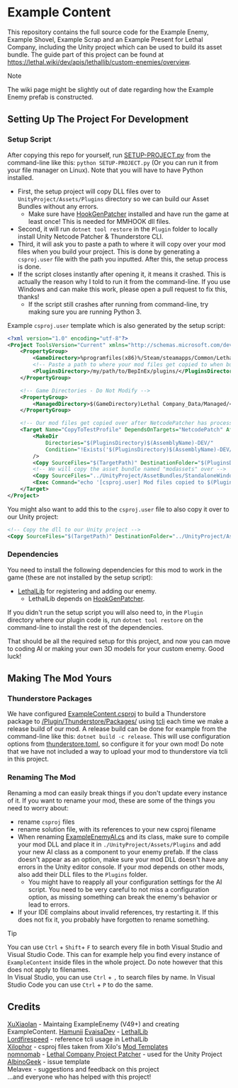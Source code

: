 # Example Content

This repository contains the full source code for the Example Enemy, Example Shovel, Example Scrap and an Example Present for Lethal Company, including the Unity project which can be used to build its asset bundle. The guide part of this project can be found at <https://lethal.wiki/dev/apis/lethallib/custom-enemies/overview>.

> [!NOTE]
> The wiki page might be slightly out of date regarding how the Example Enemy prefab is constructed.

## Setting Up The Project For Development

### Setup Script

After copying this repo for yourself, run [SETUP-PROJECT.py](/SETUP-PROJECT.py) from the command-line like this: `python SETUP-PROJECT.py` (Or you can run it from your file manager on Linux). Note that you will have to have Python installed.  

- First, the setup project will copy DLL files over to `UnityProject/Assets/Plugins` directory so we can build our Asset Bundles without any errors.
  - Make sure have [HookGenPatcher](https://thunderstore.io/c/lethal-company/p/Evaisa/HookGenPatcher/) installed and have run the game at least once! This is needed for MMHOOK dll files.
- Second, it will run `dotnet tool restore` in the `Plugin` folder to locally install Unity Netcode Patcher & Thunderstore CLI.
- Third, it will ask you to paste a path to where it will copy over your mod files when you build your project. This is done by generating a `csproj.user` file with the path you inputted. After this, the setup process is done.
- If the script closes instantly after opening it, it means it crashed. This is actually the reason why I told to run it from the command-line. If you use Windows and can make this work, please open a pull request to fix this, thanks!
  - If the script still crashes after running from command-line, try making sure you are running Python 3.

Example `csproj.user` template which is also generated by the setup script:

```xml
<?xml version="1.0" encoding="utf-8"?>
<Project ToolsVersion="Current" xmlns="http://schemas.microsoft.com/developer/msbuild/2003">
    <PropertyGroup>
        <GameDirectory>%programfiles(x86)%/Steam/steamapps/Common/Lethal Company/</GameDirectory>
        <!-- Paste a path to where your mod files get copied to when building.  Include the last slash '/' -->
        <PluginsDirectory>/my/path/to/BepInEx/plugins/</PluginsDirectory>
    </PropertyGroup>

    <!-- Game Directories - Do Not Modify -->
    <PropertyGroup>
        <ManagedDirectory>$(GameDirectory)Lethal Company_Data/Managed/</ManagedDirectory>
    </PropertyGroup>

    <!-- Our mod files get copied over after NetcodePatcher has processed our DLL -->
    <Target Name="CopyToTestProfile" DependsOnTargets="NetcodePatch" AfterTargets="PostBuildEvent">
        <MakeDir
            Directories="$(PluginsDirectory)$(AssemblyName)-DEV/"
            Condition="!Exists('$(PluginsDirectory)$(AssemblyName)-DEV/')"
        />
        <Copy SourceFiles="$(TargetPath)" DestinationFolder="$(PluginsDirectory)$(AssemblyName)-DEV/"/>
        <!-- We will copy the asset bundle named "modassets" over -->
        <Copy SourceFiles="../UnityProject/AssetBundles/StandaloneWindows/modassets" DestinationFolder="$(PluginsDirectory)$(AssemblyName)-DEV/"/>
        <Exec Command="echo '[csproj.user] Mod files copied to $(PluginsDirectory)$(AssemblyName)-DEV/'" />
    </Target>
</Project>

```

You might also want to add this to the `csproj.user` file to also copy it over to our Unity project:

```xml
<!-- Copy the dll to our Unity project -->
<Copy SourceFiles="$(TargetPath)" DestinationFolder="../UnityProject/Assets/Plugins/"/>    
```

### Dependencies

You need to install the following dependencies for this mod to work in the game (these are not installed by the setup script):

- [LethalLib](https://thunderstore.io/c/lethal-company/p/Evaisa/LethalLib/) for registering and adding our enemy.
  - LethalLib depends on [HookGenPatcher](https://thunderstore.io/c/lethal-company/p/Evaisa/HookGenPatcher/).

If you didn't run the setup script you will also need to, in the `Plugin` directory where our plugin code is, run `dotnet tool restore` on the command-line to install the rest of the dependencies.

That should be all the required setup for this project, and now you can move to coding AI or making your own 3D models for your custom enemy. Good luck!

## Making The Mod Yours

### Thunderstore Packages

We have configured [ExampleContent.csproj](/Plugin/ExampleContent.csproj) to build a Thunderstore package to [/Plugin/Thunderstore/Packages/](/Plugin/Thunderstore/Packages/) using [tcli](https://github.com/thunderstore-io/thunderstore-cli/wiki) each time we make a release build of our mod. A release build can be done for example from the command-line like this: `dotnet build -c release`. This will use configuration options from [thunderstore.toml](/Plugin/Thunderstore/thunderstore.toml), so configure it for your own mod! Do note that we have not included a way to upload your mod to thunderstore via tcli in this project.

### Renaming The Mod

Renaming a mod can easily break things if you don't update every instance of it. If you want to rename your mod, these are some of the things you need to worry about:

- rename `csproj` files
- rename solution file, with its references to your new csproj filename
- When renaming [ExampleEnemyAI.cs](/Plugin/src/ExampleEnemyAI.cs) and its class, make sure to compile your mod DLL and place it in `./UnityProject/Assets/Plugins` and add your new AI class as a component to your enemy prefab. If the class doesn't appear as an option, make sure your mod DLL doesn't have any errors in the Unity editor console. If your mod depends on other mods, also add their DLL files to the `Plugins` folder.
  - You might have to reapply all your configuration settings for the AI script. You need to be very careful to not miss a configuration option, as missing something can break the enemy's behavior or lead to errors.
- If your IDE complains about invalid references, try restarting it. If this does not fix it, you probably have forgotten to rename something.

> [!TIP]  
> You can use `Ctrl` + `Shift`+ `F` to search every file in both Visual Studio and Visual Studio Code. This can for example help you find every instance of `ExampleContent` inside files in the whole project. Do note however that this does not apply to filenames.  
> In Visual Studio, you can use `Ctrl` + `,` to search files by name. In Visual Studio Code you can use `Ctrl` + `P` to do the same.

## Credits

[XuXiaolan](https://github.com/XuuXiaolan/) - Maintaing ExampleEnemy (V49+) and creating ExampleContent.
[Hamunii](https://github.com/Suni/)
[EvaisaDev](https://github.com/EvaisaDev) - [LethalLib](https://github.com/EvaisaDev/LethalLib)  
[Lordfirespeed](https://github.com/Lordfirespeed) - reference tcli usage in LethalLib  
[Xilophor](https://github.com/Xilophor) - csproj files taken from Xilo's [Mod Templates](https://github.com/Xilophor/Lethal-Company-Mod-Templates)  
[nomnomab](https://github.com/nomnomab) - [Lethal Company Project Patcher](https://github.com/nomnomab/lc-project-patcher) - used for the Unity Project  
[AlbinoGeek](https://github.com/AlbinoGeek) - issue template  
Melavex - suggestions and feedback on this project  
...and everyone who has helped with this project!
